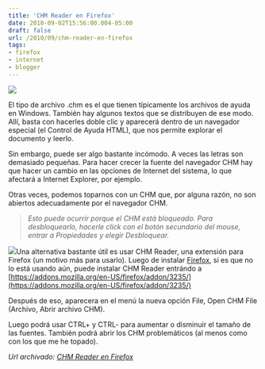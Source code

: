 ```yaml
---
title: 'CHM Reader en Firefox'
date: 2010-09-02T15:56:00.004-05:00
draft: false
url: /2010/09/chm-reader-en-firefox
tags: 
- firefox
- internet
- blogger
---
```


[![](http://4.bp.blogspot.com/_K2xwnQ4Llso/TIAPbFXZQaI/AAAAAAAABME/ip3EjCqby28/s320/chm.png)](http://4.bp.blogspot.com/_K2xwnQ4Llso/TIAPbFXZQaI/AAAAAAAABME/ip3EjCqby28/s1600/chm.png)

El tipo de archivo .chm es el que tienen típicamente los archivos de ayuda en Windows. También hay algunos textos que se distribuyen de ese modo. Allí, basta con hacerles doble clic y aparecerá dentro de un navegador especial (el Control de Ayuda HTML), que nos permite explorar el documento y leerlo.  
  
Sin embargo, puede ser algo bastante incómodo. A veces las letras son demasiado pequeñas. Para hacer crecer la fuente del navegador CHM hay que hacer un cambio en las opciones de Internet del sistema, lo que afectará a Internet Explorer, por ejemplo.  
  
Otras veces, podemos toparnos con un CHM que, por alguna razón, no son abiertos adecuadamente por el navegador CHM.  

> _Esto puede ocurrir porque el CHM está bloqueado. Para desbloquearlo, hacerle click con el botón secundario del mouse, entrar a Propiedades y elegir Desbloquear._

[![](http://1.bp.blogspot.com/_K2xwnQ4Llso/TIAOwQQJbJI/AAAAAAAABL8/nXh-_eXhiTU/s320/firefox.png)](http://1.bp.blogspot.com/_K2xwnQ4Llso/TIAOwQQJbJI/AAAAAAAABL8/nXh-_eXhiTU/s1600/firefox.png)Una alternativa bastante útil es usar CHM Reader, una extensión para Firefox (un motivo más para usarlo). Luego de instalar [Firefox](http://www.mozilla.com/firefox), si es que no lo está usando aún, puede instalar CHM Reader entrándo a [https://addons.mozilla.org/en-US/firefox/addon/3235/](https://addons.mozilla.org/en-US/firefox/addon/3235/)  
  
Después de eso, aparecera en el menú la nueva opción File, Open CHM File (Archivo, Abrir archivo CHM).  
  
Luego podrá usar CTRL+ y CTRL- para aumentar o disminuir el tamaño de las fuentes. También podrá abrir los CHM problemáticos (al menos como con los que me he topado).

_*Url archivado: [CHM Reader en Firefox](https://akcdev.blogspot.com/2010/09/chm-reader-en-firefox.html)*_
